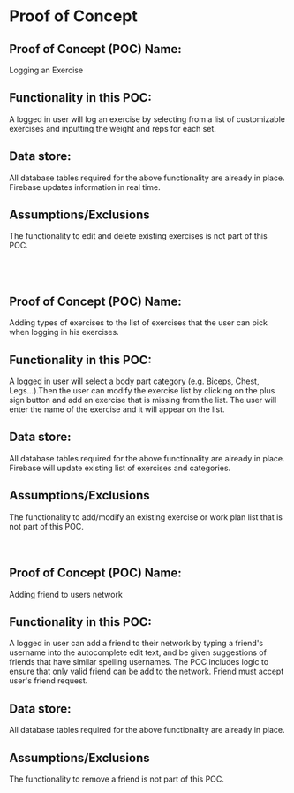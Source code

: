 # Proof of Concept

## Proof of Concept (POC) Name:
Logging an Exercise

## Functionality in this POC:
A logged in user will log an exercise by selecting from a list of customizable exercises and inputting the weight and reps for each set.

## Data store:
All database tables required for the above functionality are already in place. Firebase updates information in real time.

## Assumptions/Exclusions
The functionality to edit and delete existing exercises is not part of this POC.  
<br> 
<br> 
<br> 
## Proof of Concept (POC) Name:
Adding types of exercises to the list of exercises that the user can pick when logging in his exercises.
     
## Functionality in this POC:
A logged in user will select a body part category (e.g. Biceps, Chest, Legs...).Then the user can modify the exercise list by clicking on the plus sign button and add an exercise that is missing from the list. The user will enter the name of the exercise and it will appear on the list.
    
## Data store:
All database tables required for the above functionality are already in place. Firebase will update existing list of exercises and categories.    
     
## Assumptions/Exclusions
The functionality to add/modify an existing exercise or work plan list that is not part of this POC.
<br> 
<br> 
<br>            
## Proof of Concept (POC) Name:
Adding friend to users network

## Functionality in this POC:
A logged in user can add a friend to their network by typing  a friend's username into the autocomplete edit text, and be given suggestions of friends that have similar spelling usernames. The POC includes logic to ensure that only valid friend can be add to the network. Friend must accept user's friend request.

## Data store:
All database tables required for the above functionality are already in place.

## Assumptions/Exclusions
The functionality to remove a friend is not part of this POC.
